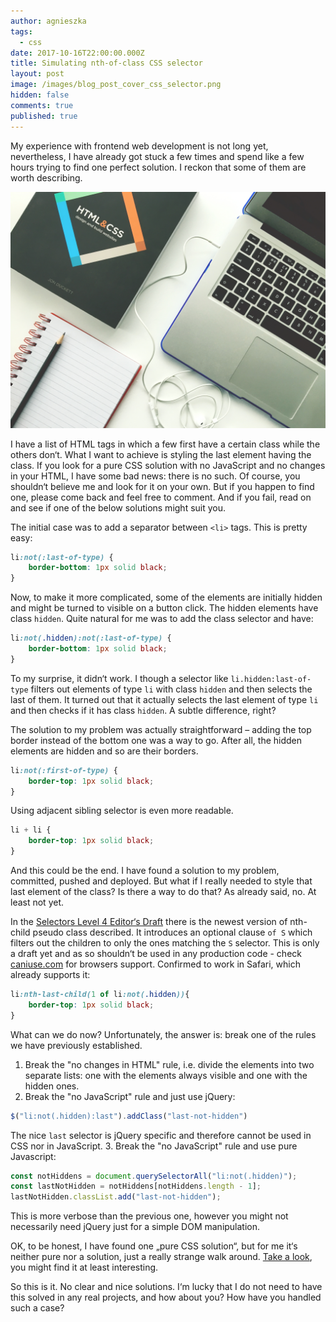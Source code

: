 ```yaml
---
author: agnieszka
tags:
  - css
date: 2017-10-16T22:00:00.000Z
title: Simulating nth-of-class CSS selector
layout: post
image: /images/blog_post_cover_css_selector.png
hidden: false
comments: true
published: true
---
```

My experience with frontend web development is not long yet, nevertheless, I have already got stuck a few times and spend like a few hours trying to find one perfect solution. I reckon that some of them are worth describing. 

![Image](/images/nth-of-class/image1.jpeg)

I have a list of HTML tags in which a few first have a certain class while the others don‘t. What I want to achieve is styling the last element having the class.
If you look for a pure CSS solution with no JavaScript and no changes in your HTML, I have some bad news: there is no such. Of course, you shouldn‘t believe me and look for it on your own. But if you happen to find one, please come back and feel free to comment. And if you fail, read on and see if one of the below solutions might suit you.

The initial case was to add a separator between `<li>` tags. This is pretty easy:
```css
li:not(:last-of-type) {
    border-bottom: 1px solid black;
}
```
Now, to make it more complicated, some of the elements are initially hidden and might be turned to visible on a button click. The hidden elements have class `hidden`. Quite natural for me was to add the class selector and have:
```css
li:not(.hidden):not(:last-of-type) {
    border-bottom: 1px solid black;
}
```
To my surprise, it didn‘t work. I though a selector like `li.hidden:last-of-type` filters out elements of type `li` with class `hidden` and then selects the last of them. It turned out that it actually selects the last element of type `li` and then checks if it has class `hidden`. A subtle difference, right?

The solution to my problem was actually straightforward – adding the top border instead of the bottom one was a way to go. After all, the hidden elements are hidden and so are their borders.
```css
li:not(:first-of-type) {
    border-top: 1px solid black;
}
```
Using adjacent sibling selector is even more readable.
```css
li + li {
    border-top: 1px solid black;
}
```

And this could be the end. I have found a solution to my problem, committed, pushed and deployed. But what if I really needed to style that last element of the class? Is there a way to do that? As already said, no. At least not yet.

In the [Selectors Level 4 Editor‘s Draft](https://drafts.csswg.org/selectors-4/#the-nth-child-pseudo) there is the newest version of nth-child pseudo class described. It introduces an optional clause `of S` which filters out the children to only the ones matching the `S` selector. This is only a draft yet and as so shouldn‘t be used in any production code - check [caniuse.com](https://caniuse.com/#search=nth-child) for browsers support.
Confirmed to work in Safari, which already supports it:
```css
li:nth-last-child(1 of li:not(.hidden)){
    border-top: 1px solid black;
}
```

What can we do now? Unfortunately, the answer is: break one of the rules we have previously established.
1. Break the "no changes in HTML" rule, i.e. divide the elements into two separate lists: one with the elements always visible and one with the hidden ones.
2. Break the "no JavaScript" rule and just use jQuery: 
```javascript
$("li:not(.hidden):last").addClass("last-not-hidden")
```
The nice `last` selector is jQuery specific and therefore cannot be used in CSS nor in JavaScript.
3. Break the "no JavaScript" rule and use pure Javascript:
```javascript
const notHiddens = document.querySelectorAll("li:not(.hidden)");
const lastNotHidden = notHiddens[notHiddens.length - 1];
lastNotHidden.classList.add("last-not-hidden");
```
This is more verbose than the previous one, however you might not necessarily need jQuery just for a simple DOM manipulation. 

OK, to be honest, I have found one „pure CSS solution“, but for me it‘s neither pure nor a solution, just a really strange walk around. [Take a look]( https://stackoverflow.com/questions/1817792/is-there-a-previous-sibling-css-selector/36118012#36118012), you might find it at least interesting.

So this is it. No clear and nice solutions. I‘m lucky that I do not need to have this solved in any real projects, and how about you? How have you handled such a case?

